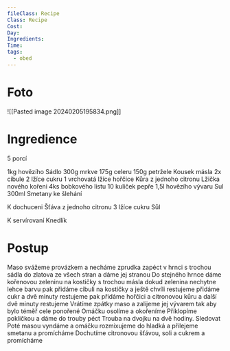 ```yaml
---
fileClass: Recipe
Class: Recipe
Cost: 
Day: 
Ingredients: 
Time: 
tags:
  - obed
---
```

# Foto 
![[Pasted image 20240205195834.png]]


# Ingredience
5 porcí

1kg hovězího
Sádlo 
300g mrkve
175g celeru
150g petržele
Kousek másla
2x cibule
2 lžíce cukru
1 vrchovatá lžíce hořčice
Kůra z jednoho citronu
Lžička nového kořeni
4ks bobkového listu
10 kuliček pepře 
1,5l hovězího vývaru
Sul
300ml Smetany ke šlehání

K dochuceni 
Šťáva z jednoho citronu
3 lžíce cukru
Sůl 

K servírovaní 
Knedlík 


# Postup 
Maso svážeme provázkem a necháme zprudka zapéct v hrnci s trochou sádla do zlatova ze všech stran a dáme jej stranou
Do stejného hrnce dáme kořenovou zeleninu na kostičky s trochou másla dokud zelenina nechytne lehce barvu pak přidáme cibuli na kostičky a ještě chvíli restujeme
přidáme cukr a dvě minuty restujeme pak přidáme hořčici a citronovou kůru a další dvě minuty restujeme
Vrátíme zpátky maso a zalijeme jej vývarem tak aby bylo téměř cele ponořené 
Omáčku osolíme a okořeníme 
Přiklopíme pokličkou a dáme do trouby péct 
Trouba na dvojku na dvě hodiny. Sledovat 
Poté masou vyndáme a omáčku rozmixujeme do hladká a přilejeme smetanu a promícháme 
Dochutíme citronovou šťávou, soli a cukrem a promícháme